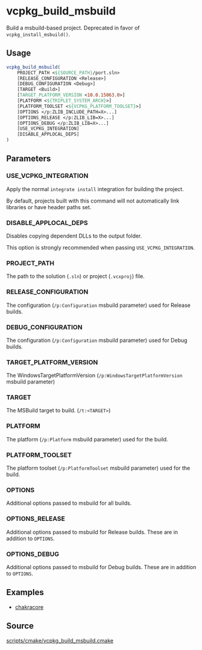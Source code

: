 # vcpkg_build_msbuild

Build a msbuild-based project. Deprecated in favor of `vcpkg_install_msbuild()`.

## Usage
```cmake
vcpkg_build_msbuild(
    PROJECT_PATH <${SOURCE_PATH}/port.sln>
    [RELEASE_CONFIGURATION <Release>]
    [DEBUG_CONFIGURATION <Debug>]
    [TARGET <Build>]
    [TARGET_PLATFORM_VERSION <10.0.15063.0>]
    [PLATFORM <${TRIPLET_SYSTEM_ARCH}>]
    [PLATFORM_TOOLSET <${VCPKG_PLATFORM_TOOLSET}>]
    [OPTIONS </p:ZLIB_INCLUDE_PATH=X>...]
    [OPTIONS_RELEASE </p:ZLIB_LIB=X>...]
    [OPTIONS_DEBUG </p:ZLIB_LIB=X>...]
    [USE_VCPKG_INTEGRATION]
    [DISABLE_APPLOCAL_DEPS]
)
```

## Parameters
### USE_VCPKG_INTEGRATION
Apply the normal `integrate install` integration for building the project.

By default, projects built with this command will not automatically link libraries or have header paths set.

### DISABLE_APPLOCAL_DEPS
Disables copying dependent DLLs to the output folder.

This option is strongly recommended when passing `USE_VCPKG_INTEGRATION`.

### PROJECT_PATH
The path to the solution (`.sln`) or project (`.vcxproj`) file.

### RELEASE_CONFIGURATION
The configuration (``/p:Configuration`` msbuild parameter) used for Release builds.

### DEBUG_CONFIGURATION
The configuration (``/p:Configuration`` msbuild parameter)
used for Debug builds.

### TARGET_PLATFORM_VERSION
The WindowsTargetPlatformVersion (``/p:WindowsTargetPlatformVersion`` msbuild parameter)

### TARGET
The MSBuild target to build. (``/t:<TARGET>``)

### PLATFORM
The platform (``/p:Platform`` msbuild parameter) used for the build.

### PLATFORM_TOOLSET
The platform toolset (``/p:PlatformToolset`` msbuild parameter) used for the build.

### OPTIONS
Additional options passed to msbuild for all builds.

### OPTIONS_RELEASE
Additional options passed to msbuild for Release builds. These are in addition to `OPTIONS`.

### OPTIONS_DEBUG
Additional options passed to msbuild for Debug builds. These are in addition to `OPTIONS`.

## Examples

* [chakracore](https://github.com/Microsoft/vcpkg/blob/master/ports/chakracore/portfile.cmake)

## Source
[scripts/cmake/vcpkg_build_msbuild.cmake](https://github.com/Microsoft/vcpkg/blob/master/scripts/cmake/vcpkg_build_msbuild.cmake)
